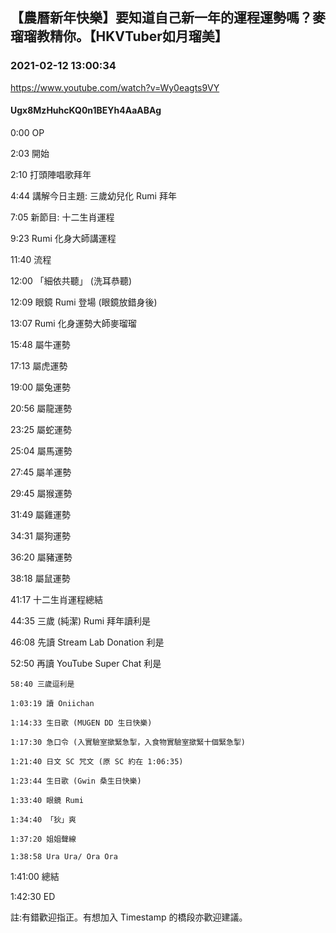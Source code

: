 ## 【農曆新年快樂】要知道自己新一年的運程運勢嗎？麥瑠瑠教精你。【HKVTuber如月瑠美】
### 2021-02-12 13:00:34
https://www.youtube.com/watch?v=Wy0eagts9VY
#### Ugx8MzHuhcKQ0n1BEYh4AaABAg
0:00 OP

2:03 開始

2:10 打頭陣唱歌拜年

4:44 講解今日主題: 三歲幼兒化 Rumi 拜年



7:05 新節目: 十二生肖運程

9:23 Rumi 化身大師講運程

11:40 流程

12:00 「細依共聽」 (洗耳恭聽)

12:09 眼鏡 Rumi 登場 (眼鏡放錯身後)

13:07 Rumi 化身運勢大師麥瑠瑠



15:48 屬牛運勢

17:13 屬虎運勢

19:00 屬兔運勢

20:56 屬龍運勢

23:25 屬蛇運勢

25:04 屬馬運勢

27:45 屬羊運勢

29:45 屬猴運勢

31:49 屬雞運勢

34:31 屬狗運勢

36:20 屬豬運勢

38:18 屬鼠運勢

41:17 十二生肖運程總結



44:35 三歲 (純潔) Rumi 拜年讀利是

46:08 先讀 Stream Lab Donation 利是

52:50 再讀 YouTube Super Chat 利是

    58:40 三歲逗利是

    1:03:19 讀 Oniichan

    1:14:33 生日歌 (MUGEN DD 生日快樂)

    1:17:30 急口令 (入實驗室撳緊急掣，入食物實驗室撳緊十個緊急掣)

    1:21:40 日文 SC 咒文 (原 SC 約在 1:06:35)

    1:23:44 生日歌 (Gwin 桑生日快樂)

    1:33:40 眼鏡 Rumi

    1:34:40 「狄」爽

    1:37:20 姐姐聲線

    1:38:58 Ura Ura/ Ora Ora



1:41:00 總結

1:42:30 ED



註:有錯歡迎指正。有想加入 Timestamp 的橋段亦歡迎建議。

